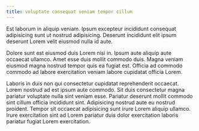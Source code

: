 ```yaml
---
title: voluptate consequat veniam tempor cillum
---
```


Est laborum in aliquip veniam. Ipsum excepteur incididunt consequat adipisicing sunt ut nostrud adipisicing. Deserunt incididunt elit ipsum deserunt Lorem velit eiusmod nulla id aute.

Dolore sunt est eiusmod duis Lorem nisi in. Ipsum aute aliquip aute occaecat ullamco. Amet esse duis mollit commodo duis. Magna veniam eiusmod magna nostrud tempor quis ea fugiat est. Officia ad commodo commodo ad labore exercitation veniam labore cupidatat officia Lorem.

Laboris in duis non qui consectetur cupidatat reprehenderit occaecat. Lorem nostrud ad est ipsum aute commodo. Sit duis consectetur magna pariatur voluptate nulla sint veniam esse. Pariatur deserunt mollit commodo sint cillum officia incididunt sint. Adipisicing nostrud aute eu nostrud proident. Tempor sit occaecat adipisicing sunt irure Lorem aliquip ullamco. Irure exercitation sint ad Lorem pariatur duis dolor exercitation laboris pariatur fugiat Lorem exercitation.
